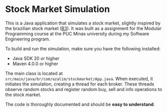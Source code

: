 # Stock Market Simulation

This is a Java application that simulates a stock market, slightly inspired by the brazilian stock market ([B3](https://www.b3.com.br/en_us/)). It was built as a assignment for the Modular Programming course at the PUC Minas university during my Software Engineering program.

To build and run the simulation, make sure you have the following installed:

- Java SDK 20 or higher
- Maven 4.0.0 or higher

The main class is located at `src/main/java/br/com/azalim/stockmarket/App.java`. When executed, it initiates the simulation, creating a thread for each broker. These threads observe random stocks and register random buy, sell and info operations to the stock market.

The code is thoroughly documented and should be **easy to understand**.